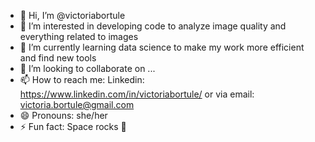 - 👋 Hi, I’m @victoriabortule
- 👀 I’m interested in developing code to analyze image quality and everything related to images
- 🌱 I’m currently learning data science to make my work more efficient and find new tools
- 💞️ I’m looking to collaborate on ...
- 📫 How to reach me: Linkedin: https://www.linkedin.com/in/victoriabortule/ or via email: victoria.bortule@gmail.com
- 😄 Pronouns: she/her
- ⚡ Fun fact: Space rocks 🚀

<!---
victoriabortule/victoriabortule is a ✨ special ✨ repository because its `README.md` (this file) appears on your GitHub profile.
You can click the Preview link to take a look at your changes.
--->
